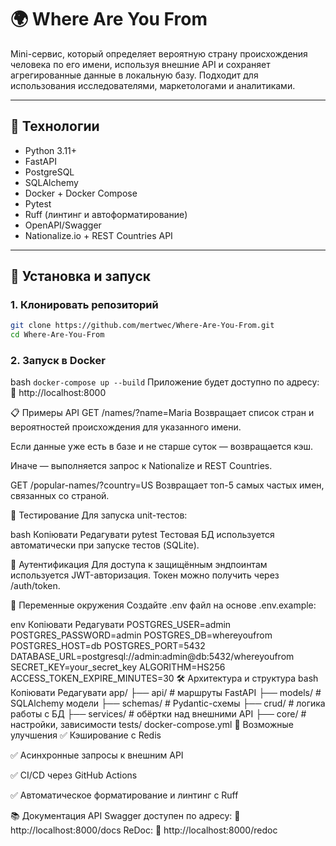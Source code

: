 # 🌍 Where Are You From

Mini-сервис, который определяет вероятную страну происхождения человека по его имени, используя внешние API и сохраняет агрегированные данные в локальную базу. Подходит для использования исследователями, маркетологами и аналитиками.

---

## 🚀 Технологии

- Python 3.11+
- FastAPI
- PostgreSQL
- SQLAlchemy
- Docker + Docker Compose
- Pytest
- Ruff (линтинг и автоформатирование)
- OpenAPI/Swagger
- Nationalize.io + REST Countries API

---

## 🔧 Установка и запуск

### 1. Клонировать репозиторий

```bash
git clone https://github.com/mertwec/Where-Are-You-From.git
cd Where-Are-You-From
```

### 2. Запуск в Docker
bash
```docker-compose up --build```
Приложение будет доступно по адресу:
📍 http://localhost:8000

📋 Примеры API
GET /names/?name=Maria
Возвращает список стран и вероятностей происхождения для указанного имени.

Если данные уже есть в базе и не старше суток — возвращается кэш.

Иначе — выполняется запрос к Nationalize и REST Countries.

GET /popular-names/?country=US
Возвращает топ-5 самых частых имен, связанных со страной.

🧪 Тестирование
Для запуска unit-тестов:

bash
Копіювати
Редагувати
pytest
Тестовая БД используется автоматически при запуске тестов (SQLite).

🔐 Аутентификация
Для доступа к защищённым эндпоинтам используется JWT-авторизация.
Токен можно получить через /auth/token.

🌱 Переменные окружения
Создайте .env файл на основе .env.example:

env
Копіювати
Редагувати
POSTGRES_USER=admin
POSTGRES_PASSWORD=admin
POSTGRES_DB=whereyoufrom
POSTGRES_HOST=db
POSTGRES_PORT=5432
DATABASE_URL=postgresql://admin:admin@db:5432/whereyoufrom
SECRET_KEY=your_secret_key
ALGORITHM=HS256
ACCESS_TOKEN_EXPIRE_MINUTES=30
🛠 Архитектура и структура
bash
Копіювати
Редагувати
app/
├── api/              # маршруты FastAPI
├── models/           # SQLAlchemy модели
├── schemas/          # Pydantic-схемы
├── crud/             # логика работы с БД
├── services/         # обёртки над внешними API
├── core/             # настройки, зависимости
tests/
docker-compose.yml
📌 Возможные улучшения
✅ Кэширование с Redis

✅ Асинхронные запросы к внешним API

✅ CI/CD через GitHub Actions

✅ Автоматическое форматирование и линтинг с Ruff

📚 Документация API
Swagger доступен по адресу:
🔗 http://localhost:8000/docs
ReDoc:
🔗 http://localhost:8000/redoc

